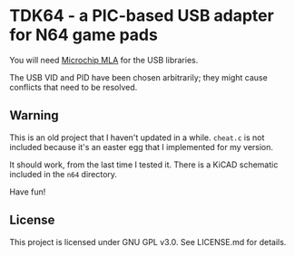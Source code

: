 TDK64 - a PIC-based USB adapter for N64 game pads
=================================================

You will need [Microchip MLA](https://www.microchip.com/mplab/microchip-libraries-for-applications) for the USB libraries.

The USB VID and PID have been chosen arbitrarily; they might cause conflicts that need to be resolved.

Warning
-------

This is an old project that I haven't updated in a while. `cheat.c` is not included because it's an easter egg that I implemented for my version.

It should work, from the last time I tested it. There is a KiCAD schematic included in the `n64` directory.

Have fun!

License
-------

This project is licensed under GNU GPL v3.0. See LICENSE.md for details.
